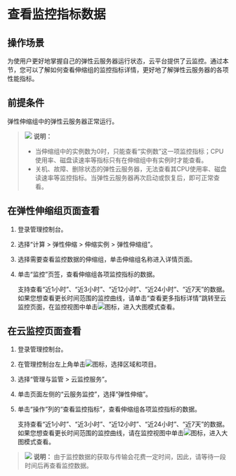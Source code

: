 # 查看监控指标数据<a name="as_06_0106"></a>

## 操作场景<a name="section1930814493166"></a>

为使用户更好地掌握自己的弹性云服务器运行状态，云平台提供了云监控。通过本节，您可以了解如何查看伸缩组的监控指标详情，更好地了解弹性云服务器的各项性能指标。

## 前提条件<a name="zh-cn_topic_0027371530_section8439794224022"></a>

弹性伸缩组中的弹性云服务器正常运行。

>![](public_sys-resources/icon-note.gif) **说明：** 
>-   当伸缩组中的实例数为0时，只能查看“实例数”这一项监控指标；CPU使用率、磁盘读速率等指标只有在伸缩组中有实例时才能查看。
>-   关机、故障、删除状态的弹性云服务器，无法查看其CPU使用率、磁盘读速率等监控指标。当弹性云服务器再次启动或恢复后，即可正常查看。

## 在弹性伸缩组页面查看<a name="section53841197455"></a>

1.  登录管理控制台。
2.  选择“计算 \> 弹性伸缩 \> 伸缩实例 \> 弹性伸缩组”。
3.  选择需要查看监控数据的伸缩组，单击伸缩组名称进入详情页面。
4.  单击“监控”页签，查看伸缩组各项监控指标的数据。

    支持查看“近1小时”、“近3小时”、“近12小时”、“近24小时”、“近7天”的数据。如果您想查看更长时间范围的监控曲线，请单击“查看更多指标详情”跳转至云监控页面，在监控视图中单击![](figures/icon-image.png)图标，进入大图模式查看。


## 在云监控页面查看<a name="zh-cn_topic_0027371530_section44667294224513"></a>

1.  登录管理控制台。
2.  在管理控制台左上角单击![](figures/icon-region.png)图标，选择区域和项目。
3.  选择“管理与监管 \> 云监控服务”。
4.  单击页面左侧的“云服务监控”，选择“弹性伸缩”。
5.  单击“操作”列的“查看监控指标”，查看伸缩组各项监控指标的数据。

    支持查看“近1小时”、“近3小时”、“近12小时”、“近24小时”、“近7天”的数据。如果您想查看更长时间范围的监控曲线，请在监控视图中单击![](figures/icon-image.png)图标，进入大图模式查看。


>![](public_sys-resources/icon-note.gif) **说明：** 
>由于监控数据的获取与传输会花费一定时间，因此，请等待一段时间后再查看监控数据。

